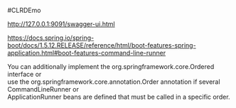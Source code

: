 #CLRDEmo

http://127.0.0.1:9091/swagger-ui.html


https://docs.spring.io/spring-boot/docs/1.5.12.RELEASE/reference/html/boot-features-spring-application.html#boot-features-command-line-runner

  You can additionally implement the org.springframework.core.Ordered interface or  
  use the org.springframework.core.annotation.Order annotation if several CommandLineRunner or  
  ApplicationRunner beans are defined that must be called in a specific order.
  